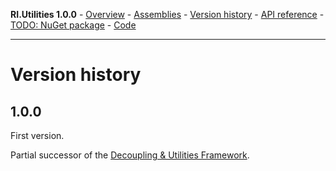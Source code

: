 **RI.Utilities 1.0.0**   -   [Overview](https://roteninformatik.github.io/UtilitiesDotNet/) - [Assemblies](assemblies.html) - [Version history](versionhistory.html) - [API reference](https://roteninformatik.github.io/UtilitiesDotNet/api/) - [TODO: NuGet package]() - [Code](https://github.com/RotenInformatik/UtilitiesDotNet)

------

# Version history

## 1.0.0

First version.

Partial successor of the [Decoupling & Utilities Framework](https://github.com/RotenInformatik/RI_Framework).